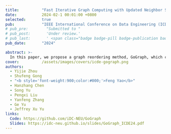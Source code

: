 ```yaml
---
title:          "Fast Iterative Graph Computing with Updated Neighbor States"
date:           2024-02-1 00:01:00 +0800
selected:       true
pub:            "IEEE International Conference on Data Engineering (ICDE)"
# pub_pre:        "Submitted to "
# pub_post:       'Under review.'
# pub_last:       ' <span class="badge badge-pill badge-publication badge-success">Spotlight</span>'
pub_date:       "2024"

abstract: >-
  In this paper, we propose a graph reordering method, GoGraph, which can construct a well-formed vertex processing order effectively reducing the number of iteration rounds and, consequently, accelerating iterative computation. Before delving into GoGraph, a metric function is introduced to quantify the efficiency of vertex processing order in accelerating iterative computation. This metric reflects the quality of the processing order by counting the number of edges whose source precedes the destination. GoGraph employs a divide-and-conquer mindset to establish the vertex processing order by maximizing the value of the metric function. 
cover:          /assets/images/covers/icde-gograph.png
authors:
  - Yijie Zhou
  - Shufeng Gong
  - "<b style='font-weight:900;color:#000;'>Feng Yao</b>"
  - Hanzhang Chen
  - Song Yu
  - Pengxi Liu
  - Yanfeng Zhang
  - Ge Yu
  - Jeffrey Xu Yu
links:
  Code: https://github.com/iDC-NEU/GoGraph
  Slides: https://idc-neu.github.io/slides/GoGraph_ICDE24.pdf
---
```






